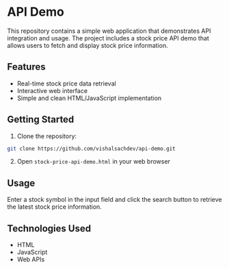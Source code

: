 # API Demo

This repository contains a simple web application that demonstrates API integration and usage. The project includes a stock price API demo that allows users to fetch and display stock price information.

## Features

- Real-time stock price data retrieval
- Interactive web interface
- Simple and clean HTML/JavaScript implementation

## Getting Started

1. Clone the repository:
```bash
git clone https://github.com/vishalsachdev/api-demo.git
```

2. Open `stock-price-api-demo.html` in your web browser

## Usage

Enter a stock symbol in the input field and click the search button to retrieve the latest stock price information.

## Technologies Used

- HTML
- JavaScript
- Web APIs
